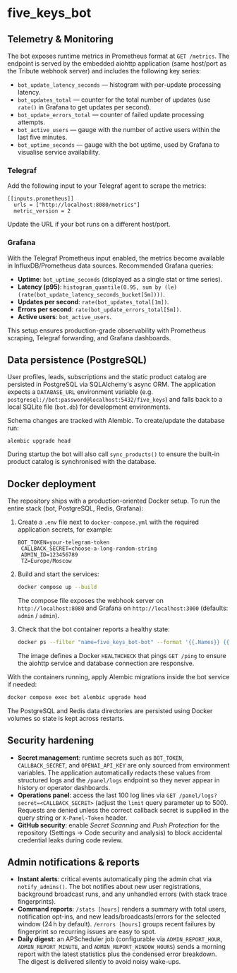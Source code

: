 five_keys_bot
=================

## Telemetry & Monitoring

The bot exposes runtime metrics in Prometheus format at `GET /metrics`. The
endpoint is served by the embedded aiohttp application (same host/port as the
Tribute webhook server) and includes the following key series:

- `bot_update_latency_seconds` — histogram with per-update processing latency.
- `bot_updates_total` — counter for the total number of updates (use `rate()` in
  Grafana to get updates per second).
- `bot_update_errors_total` — counter of failed update processing attempts.
- `bot_active_users` — gauge with the number of active users within the last
  five minutes.
- `bot_uptime_seconds` — gauge with the bot uptime, used by Grafana to visualise
  service availability.

### Telegraf

Add the following input to your Telegraf agent to scrape the metrics:

```
[[inputs.prometheus]]
  urls = ["http://localhost:8080/metrics"]
  metric_version = 2
```

Update the URL if your bot runs on a different host/port.

### Grafana

With the Telegraf Prometheus input enabled, the metrics become available in
InfluxDB/Prometheus data sources. Recommended Grafana queries:

- **Uptime**: `bot_uptime_seconds` (displayed as a single stat or time series).
- **Latency (p95)**: `histogram_quantile(0.95, sum by (le) (rate(bot_update_latency_seconds_bucket[5m])))`.
- **Updates per second**: `rate(bot_updates_total[1m])`.
- **Errors per second**: `rate(bot_update_errors_total[5m])`.
- **Active users**: `bot_active_users`.

This setup ensures production-grade observability with Prometheus scraping,
Telegraf forwarding, and Grafana dashboards.

## Data persistence (PostgreSQL)

User profiles, leads, subscriptions and the static product catalog are
persisted in PostgreSQL via SQLAlchemy's async ORM. The application expects a
`DATABASE_URL` environment variable (e.g.
`postgresql://bot:password@localhost:5432/five_keys`) and falls back to a local
SQLite file (`bot.db`) for development environments.

Schema changes are tracked with Alembic. To create/update the database run:

```
alembic upgrade head
```

During startup the bot will also call `sync_products()` to ensure the built-in
product catalog is synchronised with the database.

## Docker deployment

The repository ships with a production-oriented Docker setup. To run the entire
stack (bot, PostgreSQL, Redis, Grafana):

1. Create a `.env` file next to `docker-compose.yml` with the required
   application secrets, for example:

   ```env
   BOT_TOKEN=your-telegram-token
    CALLBACK_SECRET=choose-a-long-random-string
    ADMIN_ID=123456789
    TZ=Europe/Moscow
   ```

2. Build and start the services:

   ```bash
   docker compose up --build
   ```

   The compose file exposes the webhook server on `http://localhost:8080` and
   Grafana on `http://localhost:3000` (defaults: `admin` / `admin`).

3. Check that the bot container reports a healthy state:

   ```bash
   docker ps --filter "name=five_keys_bot-bot" --format '{{.Names}} {{.Status}}'
   ```

   The image defines a Docker `HEALTHCHECK` that pings `GET /ping` to ensure the
   aiohttp service and database connection are responsive.

With the containers running, apply Alembic migrations inside the bot service if
needed:

```bash
docker compose exec bot alembic upgrade head
```

The PostgreSQL and Redis data directories are persisted using Docker volumes so
state is kept across restarts.

## Security hardening

- **Secret management**: runtime secrets such as `BOT_TOKEN`, `CALLBACK_SECRET`,
  and `OPENAI_API_KEY` are only sourced from environment variables. The
  application automatically redacts these values from structured logs and the
  `/panel/logs` endpoint so they never appear in history or operator dashboards.
- **Operations panel**: access the last 100 log lines via
  `GET /panel/logs?secret=<CALLBACK_SECRET>` (adjust the `limit` query parameter
  up to 500). Requests are denied unless the correct callback secret is
  supplied in the query string or `X-Panel-Token` header.
- **GitHub security**: enable _Secret Scanning_ and _Push Protection_ for the
  repository (Settings → Code security and analysis) to block accidental
  credential leaks during code review.

## Admin notifications & reports

- **Instant alerts**: critical events automatically ping the admin chat via
  `notify_admins()`. The bot notifies about new user registrations, background
  broadcast runs, and any unhandled errors (with stack trace fingerprints).
- **Command reports**: `/stats [hours]` renders a summary with total users,
  notification opt-ins, and new leads/broadcasts/errors for the selected
  window (24 h by default). `/errors [hours]` groups recent failures by
  fingerprint so recurring issues are easy to spot.
- **Daily digest**: an APScheduler job (configurable via
  `ADMIN_REPORT_HOUR`, `ADMIN_REPORT_MINUTE`, and `ADMIN_REPORT_WINDOW_HOURS`)
  sends a morning report with the latest statistics plus the condensed error
  breakdown. The digest is delivered silently to avoid noisy wake-ups.
